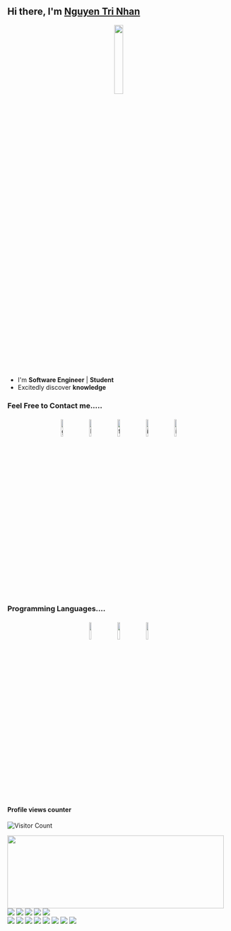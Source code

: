 ## Hi there, I'm [Nguyen Tri Nhan](https://github.com/nguyen-tri-nhan)

<p align="center">
<img width="20%" src="https://img.icons8.com/ios-filled/96/000000/programming.png"/>
</p>


- I'm **Software Engineer** | **Student**
- Excitedly discover **knowledge**

### Feel Free to Contact me.....

<p align="center">
	<a href="https://github.com/nguyen-tri-nhan"><img alt="github" width="10%" style="padding:5px" src="https://img.icons8.com/clouds/100/000000/github.png"/></a>
	<a href="https://www.linkedin.com/in/nguyentrinhan-dev/"><img alt="linkedin" width="10%" style="padding:5px" src="https://img.icons8.com/clouds/100/000000/linkedin.png"/></a>
	<a href="https://www.facebook.com/nguyentrinhan.dev/"><img alt="facebook" width="10%" style="padding:5px" src="https://img.icons8.com/clouds/100/000000/facebook-new.png"/></a>
	<a href="https://www.instagram.com/ig.nhan.nguyen/"><img alt="instagram" width="10%" style="padding:5px" src="https://img.icons8.com/clouds/100/000000/instagram.png"/></a>
  <a href="https://www.messenger.com/t/nguyentrinhan.dev/"><img alt="instagram" width="10%" style="padding:5px" src="https://img.icons8.com/clouds/100/000000/facebook-messenger.png"/></a>
</p>

### Programming Languages....

<p align="center">
	<img width="10%" style="padding:5px" src="https://img.icons8.com/color/144/000000/java-coffee-cup-logo.png"/>
	<img width="10%" style="padding:5px" src="https://img.icons8.com/color/144/000000/python.png"/>
	<img width="10%" style="padding:5px" src="https://img.icons8.com/color/48/000000/c-sharp-logo.png"/>
</p>

#### Profile views counter
![Visitor Count](https://profile-counter.glitch.me/{nguyen-tri-nhan}/count.svg)


<p>
  <img align="left" width="490" height="165" src="https://github-readme-stats.vercel.app/api?username=nguyen-tri-nhan&show_icons=true&theme=radical"/>
  <p>
    <img src="https://img.shields.io/badge/-IntelliJ%20Idea-000000?style=flat-square&logo=IntelliJ%20Idea&logoColor=white"/>
    <img src="https://img.shields.io/badge/-Visual%20Studio-854db9?style=flat-square&logo=Visual%20Studio&logoColor=White"/>
    <img src="https://img.shields.io/badge/-Visual%20Studio%20Code-23A9F2?style=flat-square&logo=Visual%20Studio%20Code&logoColor=white"/>
    <img src="https://img.shields.io/badge/-Microsoft%20SQL%20Server-CC2927?style=flat-square&logo=Microsoft%20SQL%20Server&logoColor=white"/>
    <img src="https://img.shields.io/badge/-MySQL-4479A1?style=flat-square&logo=MySQL&logoColor=white"/><br/>
    <img src="https://img.shields.io/badge/-PostgreSql-336791?style=flat-square&logo=PostgreSQL&logoColor=white">
    <img src="https://img.shields.io/badge/-Git-F44D27?style=flat-square&logo=Git&logoColor=white"/>
    <img src="https://img.shields.io/badge/-Github-181717?style=flat-square&logo=GitHub&logoColor=white"/>
    <img src="https://img.shields.io/badge/-Github%20Actions-2088FF?style=flat-square&logo=GitHub%20Actions&logoColor=white"/>
    <img src="https://img.shields.io/badge/-Jira-0052CC?style=flat-square&logo=Jira&logoColor=white"/>
    <img src="https://img.shields.io/badge/-Docker-2496ED?style=flat-square&logo=Docker&logoColor=white">
    <img src="https://img.shields.io/badge/-ReactJs-23A9F2?style=flat-square&logo=React&logoColor=white">
    <img src="https://img.shields.io/badge/-Spring-6DB33F?style=flat-square&logo=Spring&logoColor=white"/>
  </p>
</p></br>
